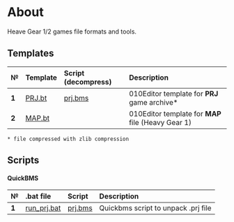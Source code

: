 # About
Heave Gear 1/2 games file formats and tools.

## Templates
| № | Template | Script (decompress) |  Description   |
| :-- | :------- | :------- |:-- |
|  **1**  | [PRJ.bt](https://github.com/AlexKimov/heavygear-file-formats/blob/master/PTJ.bt) |  [prj.bms](https://github.com/AlexKimov/heavygear-file-formats/blob/master/prj.bms) |  010Editor template for **PRJ** game archive*  |
|  **2**  | [MAP.bt](vhttps://github.com/AlexKimov/heavygear-file-formats/blob/master/MAP.bt) |   |  010Editor template for **MAP** file (Heavy Gear 1)  |

    * file compressed with zlib compression

## Scripts

#### QuickBMS 

| № | .bat file | Script  | Description   |
| :-- | :------- | :-------  | :-- |
|  **1**  | [run_prj.bat](https://github.com/AlexKimov/heavygear-file-formats/blob/master/run_prj.bat) | [prj.bms](https://github.com/AlexKimov/heavygear-file-formats/blob/master/prj.bms)  | Quickbms script to unpack .prj file |
